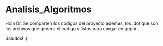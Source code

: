 # Analisis_Algoritmos
Hola Dr.
Se comparten los codigos del proyecto
ademas, los .dot que son los archivos que genera el codigo y listos para cargar en gephi

Saludos! :)
